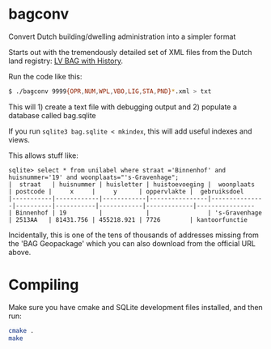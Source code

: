 # bagconv
Convert Dutch building/dwelling administration into a simpler format

Starts out with the tremendously detailed set of XML files from the Dutch
land registry: [LV BAG with
History](https://service.pdok.nl/lv/bag/atom/bag.xml).

Run the code like this:

```bash
$ ./bagconv 9999{OPR,NUM,WPL,VBO,LIG,STA,PND}*.xml > txt
```

This will 1) create a text file with debugging output and 2) populate a
database called bag.sqlite

If you run `sqlite3 bag.sqlite < mkindex`,  this will add useful indexes and
views.

This allows stuff like:

```
sqlite> select * from unilabel where straat ='Binnenhof' and huisnummer='19' and woonplaats="'s-Gravenhage";
|  straat   | huisnummer | huisletter | huistoevoeging |  woonplaats   | postcode |     x     |     y      | oppervlakte |  gebruiksdoel  
|-----------|------------|------------|----------------|---------------|----------|-----------|------------|-------------|----------------
| Binnenhof | 19         |            |                | 's-Gravenhage | 2513AA   | 81431.756 | 455218.921 | 7726        | kantoorfunctie 
```

Incidentally, this is one of the tens of thousands of addresses missing from
the 'BAG Geopackage' which you can also download from the official URL
above. 

# Compiling
Make sure you have cmake and SQLite development files installed, and then run:

```bash
cmake .
make
```
